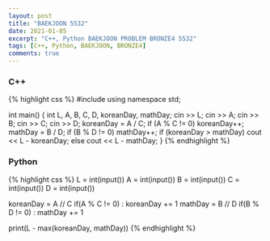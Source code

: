 ```yaml
---
layout: post
title: "BAEKJOON 5532"
date: 2021-01-05
excerpt: "C++, Python BAEKJOON PROBLEM BRONZE4 5532"
tags: [C++, Python, BAEKJOON, BRONZE4]
comments: true
---
```


### C++
{% highlight css %}
#include <iostream>
using namespace std;

int main()
{
	int L, A, B, C, D, koreanDay, mathDay;
	cin >> L;
	cin >> A;
	cin >> B;
	cin >> C;
	cin >> D;
	koreanDay = A / C;
	if (A % C != 0) koreanDay++;
	mathDay = B / D;
	if (B % D != 0) mathDay++;
	if (koreanDay > mathDay) cout << L - koreanDay;
	else cout << L - mathDay;
}
{% endhighlight %}

### Python
{% highlight css %}
L = int(input())
A = int(input())
B = int(input())
C = int(input())
D = int(input())

koreanDay = A // C
if(A % C != 0) : koreanDay += 1
mathDay = B // D
if(B % D != 0) : mathDay += 1

print(L - max(koreanDay, mathDay))
{% endhighlight %}